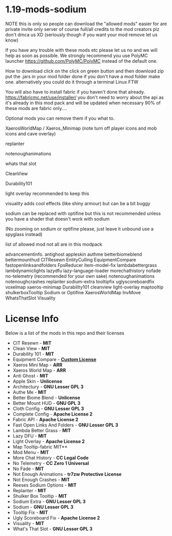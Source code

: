 # 1.19-mods-sodium
NOTE  this is only so people can download the "allowed mods" easier for are private invite only server of course full/all credits to the mod creators plz don't dmca us XD (seriously though if you want your mod remove let us know)

If you have any trouble with these mods etc please let us no and we will help as soon as possible.
We strongly recommend you use PolyMC launcher https://github.com/PolyMC/PolyMC instead of the default one.

How to download click on the click on green button and then download zip put the .jars in your mod folder done 
if you don't have a mod folder make one.
alternatively you could do it through a terminal Linux FTW

You will also have to install fabric if you haven't done that already.
https://fabricmc.net/use/installer/ you don't need to worry about the api as it's already in this mod pack and will be updated when necessary 
90% of these mods are fabric only....

Optional mods you can remove them if you what to.

XaerosWorldMap / Xaeros_Minimap (note turn off player icons and mob icons and cave overlay)

replanter

notenoughanimations

whats that slot

CleanView

Durability101 

light overlay recommended to keep this

visuality adds cool effects (like shiny armour) but can be a bit buggy

sodium can be replaced with optifine but this is not recommended unless you have a shader that doesn't work with sodium 

(No zooming on sodium or optifine please, just leave it unbound use a spyglass instead)

list of allowed mod not all are in this modpack 

advancementinfo.
antighost
appleskin
authme
betterbiomeblend
bettermounthud
CITResewn
EntityCulling
EquipmentCompare
fastopenlinksandfolders
FpsReducer
item-model-fix
lambdabettergrass
lambdynamiclights
lazydfu
lazy-language-loader
morechathistory
nofade
no-telemetry (recommended for your own sake)
notenoughanimations
notenoughcrashes
replanter
sodium-extra
tooltipfix
uglyscoreboardfix
voxelmap
xaeros-minimap
Durability101
cleanview
light-overlay
maptooltip
shulkerboxTooltip
Sodium or Optifine 
XaerosWorldMap
InvMove
WhatsThatSlot
Visuality

# License Info
Below is a list of the mods in this repo and their licenses

* CIT Resewn - **MIT**
* Clean View - **MIT**
* Durability 101 - **MIT**
* Equipment Compare - **[Custom License](https://github.com/AHilyard/EquipmentCompare/blob/main/LICENSE)**
* Xaeros Mini Map - **ARR**
* Xaeros World Map - **ARR**
* Anti Ghost - **MIT**
* Apple Skin - **Unlicense**
* Architectury - **GNU Lesser GPL 3**
* Authe Me - **MIT**
* Better Biome Blend - **Unlicense**
* Better Mount HUD - **GNU GPL 3**
* Cloth Config - **GNU Lesser GPL 3**
* Complete Config - **Apache License 2**
* Fabric API - **Apache License 2**
* Fast Open Links And Folders - **GNU Lesser GPL 3**
* Lambda Better Grass - **MIT**
* Lazy DFU - **MIT**
* Light Overlay - **Apache License 2**
* Map Tooltip-fabric MIT**
* Mod Menu - **MIT**
* More Chat History - **CC Legal Code**
* No Telemetry - **CC Zero 1 Universal**
* No Fade - **MIT**
* Not Enough Animations - **tr7zw Protective License**
* Not Enough Crashes - **MIT**
* Reeses Sodium Options - **MIT**
* Replanter - **MIT**
* Shulker Box Tooltip - **MIT**
* Sodium Extra - **GNU Lesser GPL 3**
* Sodium - **GNU Lesser GPL 3**
* Tooltip Fix - **MIT**
* Ugly Scoreboard Fix - **Apache License 2**
* Visuality - **MIT**
* What's That Slot - **GNU Lesser GPL 3**
